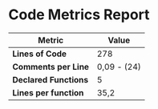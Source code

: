 # Code Metrics Report

| Metric                          | Value       |
|---------------------------------|-------------|
| **Lines of Code**               | 278         |
| **Comments per Line**           | 0,09 - (24) |
| **Declared Functions**          | 5           |
| **Lines per function**          | 35,2        |


